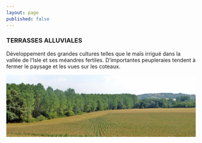 ```yaml
---
layout: page
published: false
---
```


### TERRASSES ALLUVIALES

Développement des grandes cultures telles que le maïs irrigué dans la vallée de l’Isle et ses méandres fertiles. 
D’importantes peupleraies tendent à fermer le paysage et les vues sur les coteaux.

![1_geographie__POP1.jpg](data/images/1/geographie/1_geographie__POP1.jpg)

